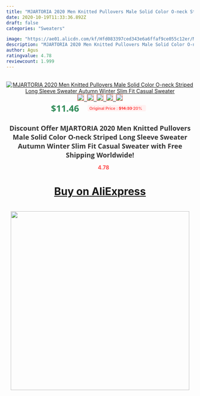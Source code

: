 ```yaml
---
title: "MJARTORIA 2020 Men Knitted Pullovers Male Solid Color O-neck Striped Long Sleeve Sweater Autumn Winter Slim Fit Casual Sweater"
date: 2020-10-19T11:33:36.892Z
draft: false
categories: "Sweaters"

image: "https://ae01.alicdn.com/kf/Hfd083397ced343e6a6ffaf9ce055c12er/MJARTORIA-2020-Men-Knitted-Pullovers-Male-Solid-Color-O-neck-Striped-Long-Sleeve-Sweater-Autumn-Winter.jpg"
description: "MJARTORIA 2020 Men Knitted Pullovers Male Solid Color O-neck Striped Long Sleeve Sweater Autumn Winter Slim Fit Casual Sweater"
author: Agus
ratingvalue: 4.78
reviewcount: 1.999
---
```

<br>
<div style="text-align: center;">
<a href="https://s.click.aliexpress.com/e/_AVby1n" target="_blank" rel="nofollow noopener noreferrer"><img alt="MJARTORIA 2020 Men Knitted Pullovers Male Solid Color O-neck Striped Long Sleeve Sweater Autumn Winter Slim Fit Casual Sweater" class="magnifier-image" src="https://ae01.alicdn.com/kf/Hfd083397ced343e6a6ffaf9ce055c12er/MJARTORIA-2020-Men-Knitted-Pullovers-Male-Solid-Color-O-neck-Striped-Long-Sleeve-Sweater-Autumn-Winter.jpg_640x640.jpg">
<br>
<img style="border:1px solid salmon" src="https://ae01.alicdn.com/kf/Hfd083397ced343e6a6ffaf9ce055c12er/MJARTORIA-2020-Men-Knitted-Pullovers-Male-Solid-Color-O-neck-Striped-Long-Sleeve-Sweater-Autumn-Winter.jpg_120x120.jpg">&nbsp;&nbsp;<img style="border:1px solid salmon" src="https://ae01.alicdn.com/kf/Hdb1e327f895b4b02bcb428a91face994L/MJARTORIA-2020-Men-Knitted-Pullovers-Male-Solid-Color-O-neck-Striped-Long-Sleeve-Sweater-Autumn-Winter.jpg_120x120.jpg">&nbsp;&nbsp;<img style="border:1px solid salmon" src="https://ae01.alicdn.com/kf/H916329a0dcdf47238bc4b24ab45ce412R/MJARTORIA-2020-Men-Knitted-Pullovers-Male-Solid-Color-O-neck-Striped-Long-Sleeve-Sweater-Autumn-Winter.jpg_120x120.jpg">&nbsp;&nbsp;<img style="border:1px solid salmon" src="https://ae01.alicdn.com/kf/H83b7d88a60b346039cf5175cad6c3025q/MJARTORIA-2020-Men-Knitted-Pullovers-Male-Solid-Color-O-neck-Striped-Long-Sleeve-Sweater-Autumn-Winter.jpg_120x120.jpg">&nbsp;&nbsp;<img style="border:1px solid salmon" src="https://ae01.alicdn.com/kf/H419761e642f04530bd6a813db3d6a04ev/MJARTORIA-2020-Men-Knitted-Pullovers-Male-Solid-Color-O-neck-Striped-Long-Sleeve-Sweater-Autumn-Winter.jpg_120x120.jpg"></a></div><br0>
<div style="text-align: center;"><span style="background-color: white; border: 0px; box-sizing: border-box; color: seagreen; display: inline-block; font-family: &quot;open sans&quot; , &quot;arial&quot; , &quot;helvetica&quot; , sans-serif , &quot;heiti&quot;; font-size: 24px; font-stretch: inherit; font-weight: 700; line-height: inherit; margin: 0px 10px 0px 0px; padding: 0px; vertical-align: middle;">$11.46 </span>
<span style="background: rgb(255 , 241 , 241); border-radius: 3px; border: 0px; box-sizing: border-box; color: #ff4747; display: inline-block; font-family: inherit; font-size: 12px; font-stretch: inherit; font-style: inherit; font-variant: inherit; font-weight: 600; line-height: inherit; margin: 0px; padding: 2px 5px; transform: scale(0.9); vertical-align: middle;">Original Price : <b style="text-decoration: line-through;">$14.33 </b> 20%&nbsp;&nbsp;</span></div>
<h1 style="color: #333333; display: inline-block; font-family: &quot;open sans&quot; , &quot;arial&quot; , &quot;helvetica&quot; , sans-serif , &quot;heiti&quot;; font-size: 18px; font-stretch: inherit; font-weight: 700; text-align: center;">Discount Offer MJARTORIA 2020 Men Knitted Pullovers Male Solid Color O-neck Striped Long Sleeve Sweater Autumn Winter Slim Fit Casual Sweater with Free Shipping Worldwide!</h1>
<div style="color: #ff4747; text-align: center;">
<img src="https://4.bp.blogspot.com/-M0ZcTcb-5uY/XleCXlxnR4I/AAAAAAAAAEc/OrjgMkXV1oMQFaCRZj5HQwOCBcu3w1FegCPcBGAYYCw/s1600/star.png" style="height: 15px;">&nbsp;<b>4.78</b></div>
<div class="button_cont" align="center"><a class="buynow_a" href="https://s.click.aliexpress.com/e/_AVby1n" target="_blank" rel="nofollow noopener noreferrer"><H1>Buy on AliExpress</H1></a></div><br>
<div class="separator" style="clear: both; text-align: center;">
<img src="https://lh3.googleusercontent.com/-pTy5HemUv9M/XlePHvY0dAI/AAAAAAAAAE4/0nX5iRUoIWY8eMW9Dpxeirr157OZliDIgCLcBGAsYHQ/s1600/badge.gif" width="480">
</div>
